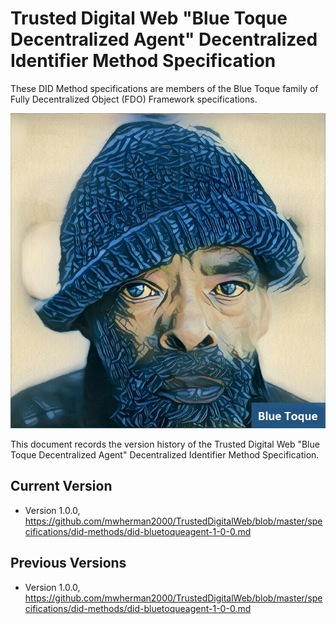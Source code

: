 # Trusted Digital Web "Blue Toque Decentralized Agent" Decentralized Identifier Method Specification

These DID Method specifications are members of the Blue Toque family of Fully Decentralized Object (FDO) Framework specifications.

![Blue Toque](images/bluetoquelogo2.jpg)

This document records the version history of the Trusted Digital Web "Blue Toque Decentralized Agent" Decentralized Identifier Method Specification.

## Current Version

- Version 1.0.0, https://github.com/mwherman2000/TrustedDigitalWeb/blob/master/specifications/did-methods/did-bluetoqueagent-1-0-0.md

## Previous Versions

- Version 1.0.0, https://github.com/mwherman2000/TrustedDigitalWeb/blob/master/specifications/did-methods/did-bluetoqueagent-1-0-0.md